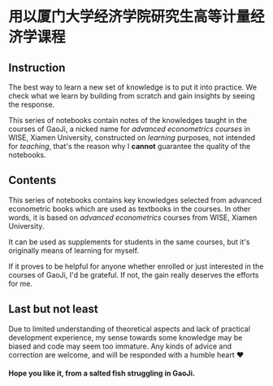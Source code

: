 # 用以厦门大学经济学院研究生高等计量经济学课程

## Instruction

The best way to learn a new set of knowledge is to put it into practice. We check what we learn by building from scratch and gain insights by seeing the response. 

This series of notebooks contain notes of the knowledges taught in the courses of GaoJi, a nicked name for *advanced econometrics courses* in WISE, Xiamen University, constructed on *learning* purposes, not intended for *teaching*, that's the reason why I **cannot** guarantee the quality of the notebooks.

## Contents

This series of notebooks contains key knowledges selected from advanced econometric books which are used as textbooks in the courses. In other words, it is based on *advanced econometrics* courses from WISE, Xiamen University. 

It can be used as supplements for students in the same courses, but it's originally means of learning for myself.

If it proves to be helpful for anyone whether enrolled or just interested in the courses of GaoJi, I'd be grateful. If not, the gain really deserves the efforts for me.

## Last but not least

Due to limited understanding of theoretical aspects and lack of practical development experience, my sense towards some knowledge may be biased and code may seem too immature. Any kinds of advice and correction are welcome, and will be responded with a humble heart ❤️ 

#### Hope you like it, from a salted fish struggling in GaoJi.
